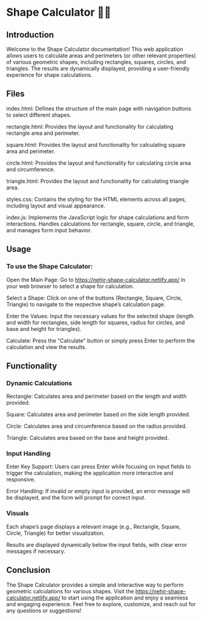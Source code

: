 # Shape Calculator 📐🔢

## Introduction
Welcome to the Shape Calculator documentation! This web application allows users to calculate areas and perimeters (or other relevant properties) of various geometric shapes, including rectangles, squares, circles, and triangles. The results are dynamically displayed, providing a user-friendly experience for shape calculations.

## Files

index.html: Defines the structure of the main page with navigation buttons to select different shapes.

rectangle.html: Provides the layout and functionality for calculating rectangle area and perimeter.

square.html: Provides the layout and functionality for calculating square area and perimeter.

circle.html: Provides the layout and functionality for calculating circle area and circumference.

triangle.html: Provides the layout and functionality for calculating triangle area.

styles.css: Contains the styling for the HTML elements across all pages, including layout and visual appearance.

index.js: Implements the JavaScript logic for shape calculations and form interactions. Handles calculations for rectangle, square, circle, and triangle, and manages form input behavior.

## Usage

### To use the Shape Calculator:

Open the Main Page: Go to https://nehir-shape-calculator.netlify.app/ in your web browser to select a shape for calculation.

Select a Shape: Click on one of the buttons (Rectangle, Square, Circle, Triangle) to navigate to the respective shape’s calculation page.

Enter the Values: Input the necessary values for the selected shape (length and width for rectangles, side length for squares, radius for circles, and base and height for triangles).

Calculate: Press the "Calculate" button or simply press Enter to perform the calculation and view the results.

## Functionality

### Dynamic Calculations

Rectangle: Calculates area and perimeter based on the length and width provided.

Square: Calculates area and perimeter based on the side length provided.

Circle: Calculates area and circumference based on the radius provided.

Triangle: Calculates area based on the base and height provided.

### Input Handling

Enter Key Support: Users can press Enter while focusing on input fields to trigger the calculation, making the application more interactive and responsive.

Error Handling: If invalid or empty input is provided, an error message will be displayed, and the form will prompt for correct input.

### Visuals

Each shape’s page displays a relevant image (e.g., Rectangle, Square, Circle, Triangle) for better visualization.

Results are displayed dynamically below the input fields, with clear error messages if necessary.

## Conclusion
The Shape Calculator provides a simple and interactive way to perform geometric calculations for various shapes. Visit the https://nehir-shape-calculator.netlify.app/ to start using the application and enjoy a seamless and engaging experience. Feel free to explore, customize, and reach out for any questions or suggestions!
